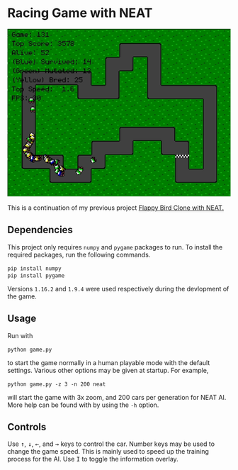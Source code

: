 # Racing Game with NEAT

![Game Screen](./docs/img/racing_game_ai_peek.gif)

This is a continuation of my previous project
[Flappy Bird Clone with NEAT.](https://github.com/greymistcube/flappy_bird_ai)

## Dependencies

This project only requires `numpy` and `pygame` packages to run.
To install the required packages, run the following commands.
```
pip install numpy
pip install pygame
```
Versions `1.16.2` and `1.9.4` were used respectively during the devlopment
of the game.

## Usage

Run with
```
python game.py
```
to start the game normally in a human playable mode with the default settings.
Various other options may be given at startup. For example,
```
python game.py -z 3 -n 200 neat
```
will start the game with 3x zoom, and 200 cars per generation for NEAT AI.
More help can be found with by using the `-h` option.

## Controls
Use <kbd>&uarr;</kbd>, <kbd>&darr;</kbd>, <kbd>&larr;</kbd>, and <kbd>&rarr;</kbd>
keys to control the car. Number keys may be used to change the game speed.
This is mainly used to speed up the training process for the AI.
Use <kbd>I</kbd> to toggle the information overlay.
